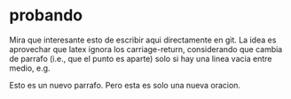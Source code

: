 probando
========

Mira que interesante esto de escribir aqui directamente en git.
La idea es aprovechar que latex ignora los carriage-return, considerando que cambia de parrafo (i.e., que el punto es aparte) solo si hay una linea vacia entre medio, e.g.

Esto es un nuevo parrafo.
Pero esta es solo una nueva oracion.
